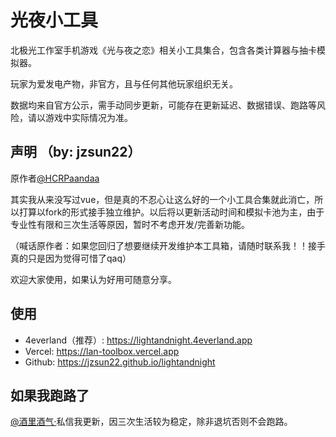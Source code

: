 # 光夜小工具
北极光工作室手机游戏《光与夜之恋》相关小工具集合，包含各类计算器与抽卡模拟器。

玩家为爱发电产物，非官方，且与任何其他玩家组织无关。

数据均来自官方公示，需手动同步更新，可能存在更新延迟、数据错误、跑路等风险，请以游戏中实际情况为准。

## 声明 （by: jzsun22）
原作者[@HCRPaandaa](https://weibo.com/paandaa)

其实我从来没写过vue，但是真的不忍心让这么好的一个小工具合集就此消亡，所以打算以fork的形式接手独立维护。以后将以更新活动时间和模拟卡池为主，由于专业性有限和三次生活等原因，暂时不考虑开发/完善新功能。

（喊话原作者：如果您回归了想要继续开发维护本工具箱，请随时联系我！！接手真的只是因为觉得可惜了qaq）

欢迎大家使用，如果认为好用可随意分享。

## 使用
* 4everland（推荐）: https://lightandnight.4everland.app
* Vercel: https://lan-toolbox.vercel.app
* Github: https://jzsun22.github.io/lightandnight

## 如果我跑路了
[@酒里酒气·](https://weibo.com/loveforev2r)私信我更新，因三次生活较为稳定，除非退坑否则不会跑路。
